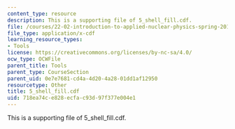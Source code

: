 ```yaml
---
content_type: resource
description: This is a supporting file of 5_shell_fill.cdf.
file: /courses/22-02-introduction-to-applied-nuclear-physics-spring-2012/718ea74ce828ecfac93d97f377e004e1_5_shell_fill.cdf
file_type: application/x-cdf
learning_resource_types:
- Tools
license: https://creativecommons.org/licenses/by-nc-sa/4.0/
ocw_type: OCWFile
parent_title: Tools
parent_type: CourseSection
parent_uid: 0e7e7681-cd4a-4d20-4a28-01dd1af12950
resourcetype: Other
title: 5_shell_fill.cdf
uid: 718ea74c-e828-ecfa-c93d-97f377e004e1
---
```

This is a supporting file of 5_shell_fill.cdf.